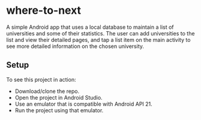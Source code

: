 # where-to-next
A simple Android app that uses a local database to maintain a list of universities and some of their statistics. The user can add universities to the list and view their detailed pages, and tap a list item on the main activity to see more detailed information on the chosen university. 

## Setup
To see this project in action:
* Download/clone the repo.
* Open the project in Android Studio.
* Use an emulator that is compatible with Android API 21.
* Run the project using that emulator.
